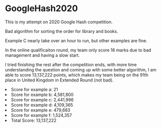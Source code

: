 # GoogleHash2020

This is my attempt on 2020 Google Hash competition.

Bad algorithm for sorting the order for library and books.

Example C nearly take over an hour to run, but other examples are fine.

In the online qualificaiton round, my team only score 16 marks due to bad management and having a slow start.

I tried finishing the rest after the competition ends, with more time understanding the question 
and coming up with some better algorithm, I am able to score 13,137,222 points, which makes my team being
on the 91th place in United Kingdom in Extended Round (not bad).

<li>Score for example a: 21</li>
<li>Score for example b: 4,581,800</li>
<li>Score for example c: 2,441,996</li>
<li>Score for example d: 4,109,365</li>
<li>Score for example e: 479,683</li>
<li>Score for example f: 1,524,357</li>

<li>Total Score: 13,137,222</li>
